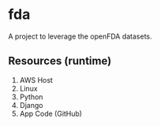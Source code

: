 # fda
A project to leverage the openFDA datasets.

## Resources (runtime)
1. AWS Host
2. Linux
3. Python
4. Django
5. App Code (GitHub)

